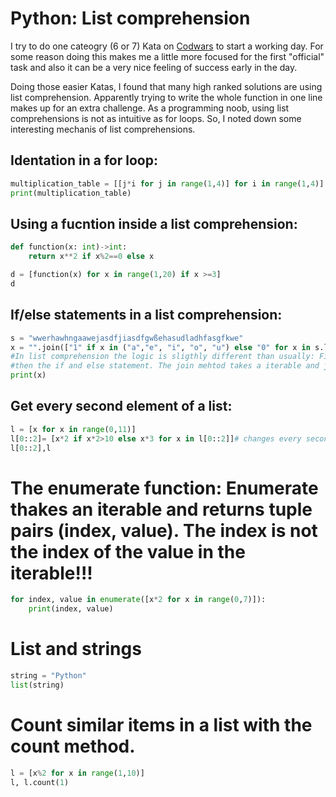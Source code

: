 # Python: List comprehension

I try to do one cateogry (6 or 7) Kata on [Codwars](https://www.codewars.com/) to start a working day. For some reason doing this makes me a little more focused for the first "official" task and also it can be a very nice feeling of success early in the day.

Doing those easier Katas, I found that many high ranked solutions are using list comprehension. Apparently trying to write the whole function in one line makes up for an extra challenge. As a programming noob, using list comprehensions is not as intuitive as for loops. So, I noted down some interesting mechanis of list comprehensions.

## Identation in a for loop:
```python
multiplication_table = [[j*i for j in range(1,4)] for i in range(1,4)] #This creates lists inside a list, multiplying j(1-3) first with i = 1, then i=2 ... Like with indented for-loop.
print(multiplication_table)
```

## Using a fucntion inside a list comprehension:
```python
def function(x: int)->int:
    return x**2 if x%2==0 else x

d = [function(x) for x in range(1,20) if x >=3]
d
```

## If/else statements in a list comprehension:
```python
s = "wwerhawhngaawejasdfjiasdfgwßehasudladhfasgfkwe"
x = "".join(["1" if x in ("a","e", "i", "o", "u") else "0" for x in s.lower()])
#In list comprehension the logic is sligthly different than usually: First what happens e.g. "1" 
#then the if and else statement. The join mehtod takes a iterable and joins it togehter.
print(x)
```

## Get every second element of a list:
```python
l = [x for x in range(0,11)]
l[0::2]= [x*2 if x*2>10 else x*3 for x in l[0::2]]# changes every second element in the list
l[0::2],l
```

# The enumerate function: Enumerate thakes an iterable and returns tuple pairs (index, value). The index is not the index of the value in the iterable!!!
```python
for index, value in enumerate([x*2 for x in range(0,7)]):
    print(index, value)
```

# List and strings
```python
string = "Python"
list(string)
```
# Count similar items in a list with the count method.
```python
l = [x%2 for x in range(1,10)]
l, l.count(1)
```
